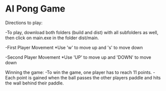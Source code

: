 # AI Pong Game

Directions to play:

  -To play, download both folders (build and dist) with all subfolders as well, then click on main.exe in the folder dist/main.
  
  -First Player Movement
    *Use 'w' to move up and 's' to move down

  -Second Player Movement
    *Use 'UP' to move up and 'DOWN' to move down

Winning the game:
  -To win the game, one player has to reach 11 points.
  -Each point is gained when the ball passes the other players paddle and hits the wall behind their paddle.
